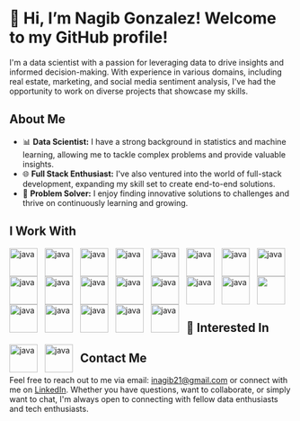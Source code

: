# 👋 Hi, I’m Nagib Gonzalez! Welcome to my GitHub profile!

I'm a data scientist with a passion for leveraging data to drive insights and informed decision-making. With experience in various domains, including real estate, marketing, and social media sentiment analysis, I've had the opportunity to work on diverse projects that showcase my skills.

## About Me

- 📊 **Data Scientist:** I have a strong background in statistics and machine learning, allowing me to tackle complex problems and provide valuable insights.
- 🌐 **Full Stack Enthusiast:** I've also ventured into the world of full-stack development, expanding my skill set to create end-to-end solutions.
- 🚀 **Problem Solver:** I enjoy finding innovative solutions to challenges and thrive on continuously learning and growing.

## I Work With

<img align="left" width='50px' alt="java" style="padding-right:10px" src="https://cdn.jsdelivr.net/gh/devicons/devicon/icons/python/python-original.svg" >
<img align="left" width='50px' alt="java" style="padding-right:10px"  src="https://cdn.jsdelivr.net/gh/devicons/devicon/icons/javascript/javascript-original.svg">
<img align="left" width='50px' alt="java" style="padding-right:10px"  src="https://cdn.jsdelivr.net/gh/devicons/devicon/icons/typescript/typescript-original.svg">
<img align="left" width='50px' alt="java" style="padding-right:10px" src="https://cdn.jsdelivr.net/gh/devicons/devicon/icons/go/go-original.svg"> 				
<img align="left" width='50px' alt="java" style="padding-right:10px"  src="https://cdn.jsdelivr.net/gh/devicons/devicon/icons/fastapi/fastapi-original.svg">
<img align="left" width='50px' alt="java" style="padding-right:10px"  src="https://cdn.jsdelivr.net/gh/devicons/devicon/icons/django/django-plain-wordmark.svg"/>
<img align="left" width='50px' alt="java" style="padding-right:10px"  src="https://cdn.jsdelivr.net/gh/devicons/devicon/icons/flask/flask-original-wordmark.svg">         
<img align="left" width='50px' alt="java" style="padding-right:10px"  src="https://cdn.jsdelivr.net/gh/devicons/devicon/icons/react/react-original.svg">
<img align="left" width='50px' alt="java" style="padding-right:10px" src="https://cdn.jsdelivr.net/gh/devicons/devicon/icons/nextjs/nextjs-original.svg">
<img align="left" width='50px' alt="java" style="padding-right:10px" src="https://cdn.jsdelivr.net/gh/devicons/devicon/icons/mysql/mysql-original-wordmark.svg"> <img align="left" width='50px' alt="java" style="padding-right:10px"  src="https://cdn.jsdelivr.net/gh/devicons/devicon/icons/mongodb/mongodb-original-wordmark.svg"> <img align="left" width='50px' alt="java" style="padding-right:10px"  src="https://cdn.jsdelivr.net/gh/devicons/devicon/icons/postgresql/postgresql-original.svg"> <img align="left" width='50px' alt="java" style="padding-right:10px"  src="https://cdn.jsdelivr.net/gh/devicons/devicon/icons/redis/redis-original.svg">
<img align="left" width='50px' alt="java" style="padding-right:10px" src="https://cdn.jsdelivr.net/gh/devicons/devicon/icons/amazonwebservices/amazonwebservices-plain-wordmark.svg"> <img src="https://cdn.jsdelivr.net/gh/devicons/devicon/icons/googlecloud/googlecloud-original.svg" width='50'>  <img align="left" width='50px' alt="java" style="padding-right:10px"  src="https://cdn.jsdelivr.net/gh/devicons/devicon/icons/docker/docker-original.svg"> <img align="left" width='50px' alt="java" style="padding-right:10px" src="https://cdn.jsdelivr.net/gh/devicons/devicon/icons/jupyter/jupyter-original-wordmark.svg" />        
<img align="left" width='50px' alt="java" style="padding-right:10px" src="https://cdn.jsdelivr.net/gh/devicons/devicon/icons/pytorch/pytorch-original.svg" /> <img align="left" width='50px' alt="java" style="padding-right:10px" src="https://cdn.jsdelivr.net/gh/devicons/devicon/icons/tensorflow/tensorflow-original.svg" /> <img align="left" width='50px' alt="java" style="padding-right:10px" src="https://cdn.jsdelivr.net/gh/devicons/devicon/icons/git/git-original.svg" /> <img align="left" width='50px' alt="java" style="padding-right:10px" src="https://cdn.jsdelivr.net/gh/devicons/devicon/icons/bash/bash-original.svg" />       



## 👀 Interested In

<img align="left" width='50px' alt="java" style="padding-right:10px" src="https://cdn.jsdelivr.net/gh/devicons/devicon/icons/rust/rust-plain.svg" />
<img  align="left" width='50px' alt="java" style="padding-right:10px"  src="https://cdn.jsdelivr.net/gh/devicons/devicon/icons/cplusplus/cplusplus-original.svg" />
          





## Contact Me

Feel free to reach out to me via email: inagib21@gmail.com or connect with me on [LinkedIn](https://www.linkedin.com/in/nagibgonzalez/). Whether you have questions, want to collaborate, or simply want to chat, I'm always open to connecting with fellow data enthusiasts and tech enthusiasts.



<!---
inagib21/inagib21 is a ✨ special ✨ repository because its `README.md` (this file) appears on your GitHub profile.
You can click the Preview link to take a look at your changes.
--->
